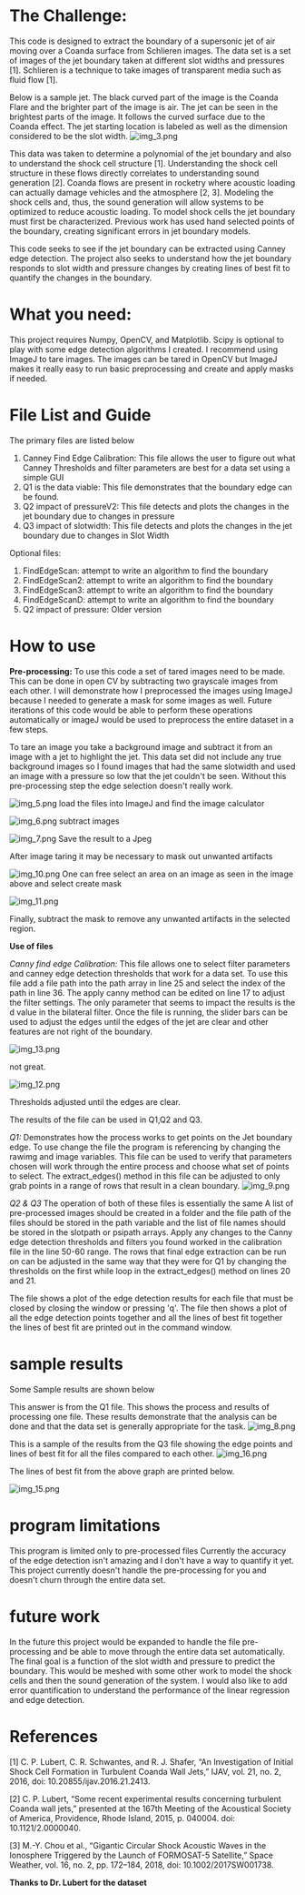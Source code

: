 # The Challenge:
This code is designed to extract the boundary of a supersonic jet of air moving over a Coanda surface from Schlieren
images.
The data set is a set of images of the jet boundary taken at different slot widths and pressures [1].
Schlieren is a technique to take images of transparent media such as fluid flow [1].

Below is a sample jet. The black curved part of the image is the Coanda Flare and the brighter part of the image is air.
The jet can be seen in the brightest parts of the image. It follows the curved surface due to the Coanda effect.
The jet starting location is labeled as well as the dimension considered to be the slot width.
![img_3.png](img_3.png)

This data was taken to determine a polynomial of the jet boundary and also to understand the shock cell structure [1].
Understanding the shock cell structure in these flows directly correlates to understanding sound generation [2].
Coanda flows are present in rocketry where acoustic loading can actually damage vehicles and the atmosphere [2, 3].
Modeling the shock cells and, thus, the sound generation will allow systems to be optimized to reduce acoustic loading.
To model shock cells the jet boundary must first be characterized.
Previous work has used hand selected points of the boundary, creating significant errors in jet boundary models.

This code seeks to see if the jet boundary can be extracted using Canney edge detection.
The project also seeks to understand how the jet boundary responds to slot width and pressure changes by
creating lines of best fit to quantify the changes in the boundary.

# What you need:
This project requires Numpy, OpenCV, and Matplotlib.
Scipy is optional to play with some edge detection algorithms I created.
I recommend using ImageJ to tare images. The images can be tared in OpenCV but ImageJ makes it really easy to run
basic preprocessing and create and apply masks if needed.

# File List and Guide
The primary files are listed below
1. Canney Find Edge Calibration: This file allows the user to figure out what Canney Thresholds and filter parameters
    are best for a data set using a simple GUI
2. Q1 is the data viable: This file demonstrates that the boundary edge can be found.
3. Q2 impact of pressureV2: This file detects and plots the changes in the jet boundary due to changes in pressure
4. Q3 impact of slotwidth: This file detects and plots the changes in the jet boundary due to changes in Slot Width

Optional files:
1. FindEdgeScan: attempt to write an algorithm to find the boundary
2. FindEdgeScan2: attempt to write an algorithm to find the boundary
3. FindEdgeScan3: attempt to write an algorithm to find the boundary
4. FindEdgeScanD: attempt to write an algorithm to find the boundary
5. Q2 impact of pressure: Older version

# How to use
**Pre-processing:**
To use this code a set of tared images need to be made. This can be done in open CV by subtracting two grayscale images
from each other. I will demonstrate how I preprocessed the images using ImageJ because I needed to generate a mask for
some images as well. Future iterations of this code would be able to perform these operations automatically or imageJ
would be used to preprocess the entire dataset in a few steps.

To tare an image you take a background image and subtract it from an image with a jet to highlight the jet.
This data set did not include any true background images so I found images that had the same slotwidth and used an
image with a pressure so low that the jet couldn't be seen.
Without this pre-processing step the edge selection doesn't really work.

![img_5.png](img_5.png)
load the files into ImageJ and find the image calculator


![img_6.png](img_6.png)
subtract images


![img_7.png](img_7.png)
Save the result to a Jpeg

After image taring it may be necessary to mask out unwanted artifacts

![img_10.png](img_10.png)
One can free select an area on an image as seen in the image above and select create mask

![img_11.png](img_11.png)

Finally, subtract the mask to remove any unwanted artifacts in the selected region.

**Use of files**

_Canny find edge Calibration:_
This file allows one to select filter parameters and canney edge detection thresholds that work for a data set.
To use this file add a file path into the path array in line 25 and select the index of the path in line 36.
The apply canny method can be edited on line 17 to adjust the filter settings. The only parameter that seems to
impact the results is the d value in the bilateral filter.
Once the file is running, the slider bars can be used to adjust the edges until the edges of the jet are clear and other 
features are not right of the boundary.

![img_13.png](img_13.png)

not great.



![img_12.png](img_12.png)

Thresholds adjusted until the edges are clear.


The results of the file can be used in Q1,Q2 and Q3.

_Q1:_
Demonstrates how the process works to get points on the Jet boundary edge.
To use change the file the program is referencing by changing the rawimg and image variables.
This file can be used to verify that parameters chosen will work through the entire process and choose what set of points 
to select. The extract_edges() method in this file can be adjusted to only grab points in a range of rows that result
in a clean boundary.
![img_9.png](img_9.png)

_Q2 & Q3_
The operation of both of these files is essentially the same
A list of pre-processed images should be created in a folder and the file path of the files should be stored in the path variable
and the list of file names should be stored in the slotpath or psipath arrays.
Apply any changes to the Canny edge detection thresholds and filters you found worked in the calibration file in the 
line 50-60 range.
The rows that final edge extraction can be run on can be adjusted in the same way that they were for Q1 by 
changing the thresholds on the first while loop in the extract_edges() method on lines 20 and 21.

The file shows a plot of the edge detection results for each file that must be closed by closing the window or pressing
'q'. 
The file then shows a plot of all the edge detection points together and all the lines of best fit together
the lines of best fit are printed out in the command window.

# sample results
Some Sample results are shown below

This answer is from the Q1 file. This shows the process and results of processing one file.
These results demonstrate that the analysis can be done and that the data set is generally appropriate for the task.
![img_8.png](img_8.png)


This is a sample of the results from the Q3 file showing the edge points and lines of best fit for all the files 
compared to each other.
![img_16.png](img_16.png)


The lines of best fit from the above graph are printed below.

![img_15.png](img_15.png)

# program limitations
This program is limited only to pre-processed files
Currently the accuracy of the edge detection isn't amazing and I don't have a way to quantify it yet.
This project currently doesn't handle the pre-processing for you and doesn't churn through the entire data set.

# future work
In the future this project would be expanded to handle the file pre-processing and be able to move through the entire
data set automatically.
The final goal is a function of the slot width and pressure to predict the boundary. This would be meshed with 
some other work to model the shock cells and then the sound generation of the system.
I would also like to add error quantification to understand the performance of the linear regression and edge detection.

# References
[1]	C. P. Lubert, C. R. Schwantes, and R. J. Shafer, “An Investigation of Initial Shock Cell Formation in Turbulent Coanda Wall Jets,” IJAV, vol. 21, no. 2, 2016, doi: 10.20855/ijav.2016.21.2413.

[2]	C. P. Lubert, “Some recent experimental results concerning turbulent Coanda wall jets,” presented at the 167th Meeting of the Acoustical Society of America, Providence, Rhode Island, 2015, p. 040004. doi: 10.1121/2.0000040.

[3]	M.-Y. Chou et al., “Gigantic Circular Shock Acoustic Waves in the Ionosphere Triggered by the Launch of FORMOSAT-5 Satellite,” Space Weather, vol. 16, no. 2, pp. 172–184, 2018, doi: 10.1002/2017SW001738.

**Thanks to Dr. Lubert for the dataset**